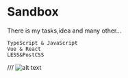 # Sandbox
 
There is my tasks,idea and many other...

```
TypeScript & JavaScript
Vue & React
LESS&PostCSS
```

///
![alt text](https://cs4.pikabu.ru/post_img/2015/06/19/9/1434727341_985443663.gif)
